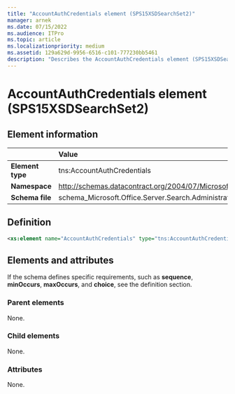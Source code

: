 ```yaml
---
title: "AccountAuthCredentials element (SPS15XSDSearchSet2)"
manager: arnek
ms.date: 07/15/2022
ms.audience: ITPro
ms.topic: article
ms.localizationpriority: medium
ms.assetid: 129a629d-9956-6516-c101-777230bb5461
description: "Describes the AccountAuthCredentials element (SPS15XSDSearchSet2) information, definition, elements, and attributes."
---
```


# AccountAuthCredentials element (SPS15XSDSearchSet2)

## Element information

|| Value |
|:-----|:-----|
|**Element type** <br/> |tns:AccountAuthCredentials  <br/> |
|**Namespace** <br/> |http://schemas.datacontract.org/2004/07/Microsoft.Office.Server.Search.Administration  <br/> |
|**Schema file** <br/> |schema_Microsoft.Office.Server.Search.Administration.xsd  <br/> |

## Definition

```XML
<xs:element name="AccountAuthCredentials" type="tns:AccountAuthCredentials"></xs:element>

```

## Elements and attributes

If the schema defines specific requirements, such as **sequence**, **minOccurs**, **maxOccurs**, and **choice**, see the definition section.

### Parent elements

None.

### Child elements

None.

### Attributes

None.
